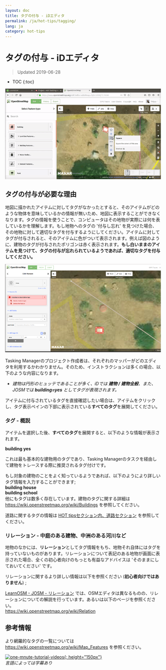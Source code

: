 ```yaml
---
layout: doc
title: タグの付与 - iDエディタ
permalink: /ja/hot-tips/tagging/
lang: ja
category: hot-tips
---
```


タグの付与 - iDエディタ
============

> Updated 2019-06-28

- TOC
{:toc}

![tagging][]


タグの付与が必要な理由
-------------------

地図に描かれたアイテムに対してタグがなかったとすると、そのアイテムがどのような物体を意味しているかの情報が無いため、地図に表示することができなくなります。タグの情報を使うことで、コンピュータはその地物が実際には何を表しているかを理解します。もし地物へのタグの '付与し忘れ' を見つけた場合、その地物に対して適切なタグを付与するようにしてください。アイテムに対してタグが付与されると、そのアイテムに色がついて表示されます。例えば図のように、建物のタグが付与されたポリゴンは赤く表示されます。**もし白いままのアイテムを見つけて、タグの付与が忘れられているようであれば、適切なタグを付与してください。**  

![tagged-building][]  

Tasking Managerのプロジェクト作成者は、それぞれのマッパーがどのエディタを利用するかわかりません。そのため、インストラクションは多くの場合、以下のような内容になります。  

-  *建物は円形のヒュッテであることが多く、iDでは **建物 / 建物全般**、また、JOSMでは **building=yes** としてタグが表現されます。*  

アイテムに付与されているタグを直接確認したい場合は、アイテムをクリックし、タグ表示ペインの下部に表示されている**すべてのタグ**を展開してください。

### タグ - 概説 ###

アイテムを選択した後、**すべてのタグ**を展開すると、以下のような情報が表示されます。  

**building    yes**  

これは最も基本的な建物用のタグであり、Tasking Managerのタスクを経由して建物をトレースする際に推奨されるタグ付けです。  

もし対象の建物のことをよく知っているようであれば、以下のようにより詳しいタグ情報を入力することができます;  
  **building   house**  
  **building   school**  
他にもタグは数多く存在しています。建物のタグに関する詳細は <https://wiki.openstreetmap.org/wiki/Buildings> を参照してください。  

道路に関するタグの情報は [HOT tipsセクション内、道路セクション](/ja/hot-tips/highways/) を参照してください。  

### リレーション - 中庭のある建物、中洲のある河川など ###

地物のなかには、**リレーション**としてタグ情報をもち、地物それ自体にはタグを持っていないものがあります。リレーションについて表記のある地物が画面に表示された場合、全くの初心者向けのもっとも有益なアドバイスは 'そのままにしておいてください' です。  

リレーションに関するより詳しい情報は以下を参照ください (**初心者向けではありません**) ;  

[LearnOSM - JOSM - リレーション](/ja/josm/josm-relations/) では、OSMエディタは異なるものの、リレーションについての解説を行っています。あるいは以下のページを参照ください。  
<https://wiki.openstreetmap.org/wiki/Relation>

参考情報  
---------

より網羅的なタグの一覧については <https://wiki.openstreetmap.org/wiki/Map_Features> を参照ください。  

[![one-mnute-tutorial-videos]{: height="150px"}](https://www.youtube.com/playlist?list=PLb9506_-6FMHZ3nwn9heri3xjQKrSq1hN "Humanitarian OpenStreetMap Team - One minute Tutorial Videos")  
*言語によっては字幕あり*  





[tagging]:/images/hot-tips/tagging.gif
[keymon]:/images/hot-tips/keymon.png
[tagged-building]:/images/hot-tips/tagged-building.png
[one-mnute-tutorial-videos]: /images/hot-tips/one-mnute-tutorial-videos.png "Humanitarian OpenStreetMap Team One-Minute Tutorial Videos"